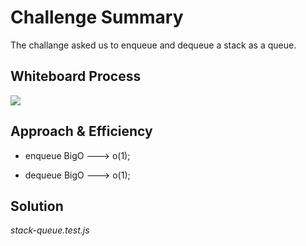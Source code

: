 # Challenge Summary
The challange asked us to enqueue and dequeue a stack as a queue.


## Whiteboard Process
![](./chal11img.png)

## Approach & Efficiency
* enqueue BigO ---> o(1);

* dequeue BigO ---> o(1);

## Solution

*stack-queue.test.js*
